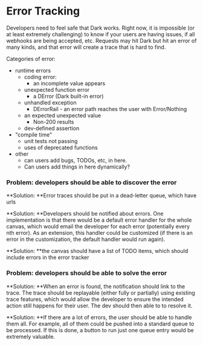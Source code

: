 # Error Tracking

Developers need to feel safe that Dark works. Right now, it is impossible (or at least extremely challenging) to know if your users are having issues, if all webhooks are being accepted, etc. Requests may hit Dark but hit an error of many kinds, and that error will create a trace that is hard to find.

Categories of error:

* runtime errors
  * coding error:
    * an incomplete value appears
  * unexpected function error
    * a DError (Dark built-in error)
  * unhandled exception
    * DErrorRail - an error path reaches the user with Error/Nothing
  * an expected unexpected value
    * Non-200 results
  * dev-defined assertion
* "compile time"
  * unit tests not passing
  * uses of deprecated functions
* other
  * can users add bugs, TODOs, etc, in here.
  * Can users add things in here dynamically?

### Problem: developers should be able to discover the error

**Solution: **Error traces should be put in a dead-letter queue, which have urls

**Solution: **Developers should be notified about errors. One implementation is that there would be a default error handler for the whole canvas, which would email the developer for each error (potentially every nth error). As an extension, this handler could be customized (if there is an error in the customization, the default handler would run again).

**Solution: **the canvas should have a list of TODO items, which should include errors in the error tracker

### Problem: developers should be able to solve the error

**Solution: **When an error is found, the notification should link to the trace. The trace should be replayable (either fully or partially) using existing trace features, which would allow the developer to ensure the intended action still happens for their user. The dev should then able to  to resolve it.

**Solution: **If there are a lot of errors, the user should be able to handle them all. For example, all of them could be pushed into a standard queue to be processed. If this is done, a button to run just one queue entry would be extremely valuable.
